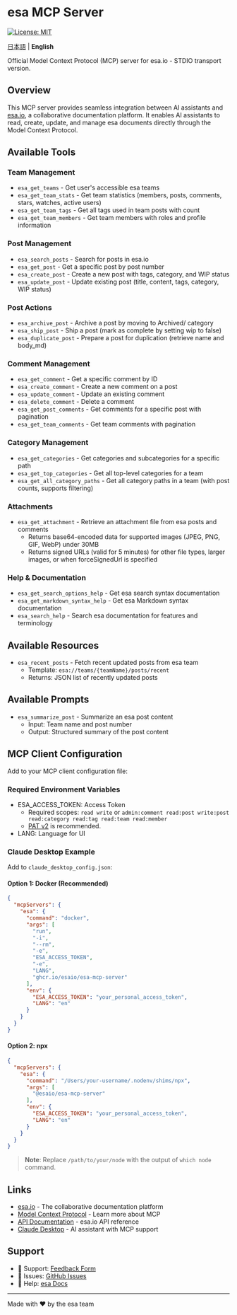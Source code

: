 # esa MCP Server

[![License: MIT](https://img.shields.io/badge/License-MIT-yellow.svg)](https://opensource.org/licenses/MIT)

[日本語](README.md) | **English**

Official Model Context Protocol (MCP) server for esa.io - STDIO transport version.

## Overview

This MCP server provides seamless integration between AI assistants and [esa.io](https://esa.io), a collaborative documentation platform. It enables AI assistants to read, create, update, and manage esa documents directly through the Model Context Protocol.

## Available Tools

### Team Management
- `esa_get_teams` - Get user's accessible esa teams
- `esa_get_team_stats` - Get team statistics (members, posts, comments, stars, watches, active users)
- `esa_get_team_tags` - Get all tags used in team posts with count
- `esa_get_team_members` - Get team members with roles and profile information

### Post Management

- `esa_search_posts` - Search for posts in esa.io
- `esa_get_post` - Get a specific post by post number
- `esa_create_post` - Create a new post with tags, category, and WIP status
- `esa_update_post` - Update existing post (title, content, tags, category, WIP status)

### Post Actions
- `esa_archive_post` - Archive a post by moving to Archived/ category
- `esa_ship_post` - Ship a post (mark as complete by setting wip to false)
- `esa_duplicate_post` - Prepare a post for duplication (retrieve name and body_md)

### Comment Management
- `esa_get_comment` - Get a specific comment by ID
- `esa_create_comment` - Create a new comment on a post
- `esa_update_comment` - Update an existing comment
- `esa_delete_comment` - Delete a comment
- `esa_get_post_comments` - Get comments for a specific post with pagination
- `esa_get_team_comments` - Get team comments with pagination

### Category Management
- `esa_get_categories` - Get categories and subcategories for a specific path
- `esa_get_top_categories` - Get all top-level categories for a team
- `esa_get_all_category_paths` - Get all category paths in a team (with post counts, supports filtering)

### Attachments
- `esa_get_attachment` - Retrieve an attachment file from esa posts and comments
  - Returns base64-encoded data for supported images (JPEG, PNG, GIF, WebP) under 30MB
  - Returns signed URLs (valid for 5 minutes) for other file types, larger images, or when forceSignedUrl is specified

### Help & Documentation
- `esa_get_search_options_help` - Get esa search syntax documentation
- `esa_get_markdown_syntax_help` - Get esa Markdown syntax documentation
- `esa_search_help` - Search esa documentation for features and terminology

## Available Resources

- `esa_recent_posts` - Fetch recent updated posts from esa team
  - Template: `esa://teams/{teamName}/posts/recent`
  - Returns: JSON list of recently updated posts

## Available Prompts

- `esa_summarize_post` - Summarize an esa post content
  - Input: Team name and post number
  - Output: Structured summary of the post content

## MCP Client Configuration

Add to your MCP client configuration file:

### Required Environment Variables

- ESA_ACCESS_TOKEN: Access Token
   - Required scopes: `read write` or `admin:comment read:post write:post read:category read:tag read:team read:member`
   - [PAT v2](https://docs.esa.io/posts/559) is recommended.
- LANG: Language for UI

### Claude Desktop Example

Add to `claude_desktop_config.json`:

#### Option 1: Docker (Recommended)

```json
{
  "mcpServers": {
    "esa": {
      "command": "docker",
      "args": [
        "run",
        "-i",
        "--rm",
        "-e",
        "ESA_ACCESS_TOKEN",
        "-e",
        "LANG",
        "ghcr.io/esaio/esa-mcp-server"
      ],
      "env": {
        "ESA_ACCESS_TOKEN": "your_personal_access_token",
        "LANG": "en"
      }
    }
  }
}
```

#### Option 2: npx

```json
{
  "mcpServers": {
    "esa": {
      "command": "/Users/your-username/.nodenv/shims/npx",
      "args": [
        "@esaio/esa-mcp-server"
      ],
      "env": {
        "ESA_ACCESS_TOKEN": "your_personal_access_token",
        "LANG": "en"
      }
    }
  }
}
```

> **Note**: Replace `/path/to/your/node` with the output of `which node` command.

## Links

- [esa.io](https://esa.io) - The collaborative documentation platform
- [Model Context Protocol](https://modelcontextprotocol.io) - Learn more about MCP
- [API Documentation](https://docs.esa.io/posts/102) - esa.io API reference
- [Claude Desktop](https://claude.ai/download) - AI assistant with MCP support

## Support

- 📧 Support: [Feedback Form](https://esa.io/feedbacks/new)
- 🐛 Issues: [GitHub Issues](https://github.com/esaio/esa-mcp-server/issues)
- 📖 Help: [esa Docs](https://docs.esa.io)

---

Made with ❤️ by the esa team
